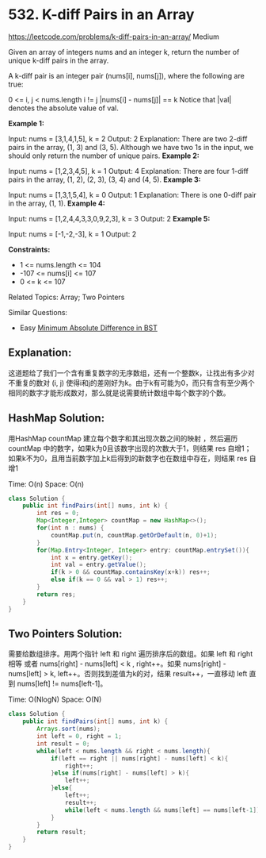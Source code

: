# 532. K-diff Pairs in an Array
<https://leetcode.com/problems/k-diff-pairs-in-an-array/>
Medium

Given an array of integers nums and an integer k, return the number of unique k-diff pairs in the array.

A k-diff pair is an integer pair (nums[i], nums[j]), where the following are true:

0 <= i, j < nums.length
i != j
|nums[i] - nums[j]| == k
Notice that |val| denotes the absolute value of val.


**Example 1:**

Input: nums = [3,1,4,1,5], k = 2
Output: 2
Explanation: There are two 2-diff pairs in the array, (1, 3) and (3, 5).
Although we have two 1s in the input, we should only return the number of unique pairs.
**Example 2:**

Input: nums = [1,2,3,4,5], k = 1
Output: 4
Explanation: There are four 1-diff pairs in the array, (1, 2), (2, 3), (3, 4) and (4, 5).
**Example 3:**

Input: nums = [1,3,1,5,4], k = 0
Output: 1
Explanation: There is one 0-diff pair in the array, (1, 1).
**Example 4:**

Input: nums = [1,2,4,4,3,3,0,9,2,3], k = 3
Output: 2
**Example 5:**

Input: nums = [-1,-2,-3], k = 1
Output: 2
 

**Constraints:**

* 1 <= nums.length <= 104
* -107 <= nums[i] <= 107
* 0 <= k <= 107

Related Topics: Array; Two Pointers

Similar Questions: 
* Easy [Minimum Absolute Difference in BST](https://leetcode.com/problems/minimum-absolute-difference-in-bst/)

## Explanation: 
这道题给了我们一个含有重复数字的无序数组，还有一个整数k，让找出有多少对不重复的数对 (i, j) 使得i和j的差刚好为k。由于k有可能为0，而只有含有至少两个相同的数字才能形成数对，那么就是说需要统计数组中每个数字的个数。

## HashMap Solution: 
用HashMap countMap 建立每个数字和其出现次数之间的映射 ，然后遍历 countMap 中的数字，如果k为0且该数字出现的次数大于1，则结果 res 自增1；如果k不为0，且用当前数字加上k后得到的新数字也在数组中存在，则结果 res 自增1

Time: O(n)
Space: O(n)

```java
class Solution {
    public int findPairs(int[] nums, int k) {
        int res = 0;
        Map<Integer,Integer> countMap = new HashMap<>();
        for(int n : nums) {
            countMap.put(n, countMap.getOrDefault(n, 0)+1);
        }
        for(Map.Entry<Integer, Integer> entry: countMap.entrySet()){
            int x = entry.getKey();
            int val = entry.getValue();
            if(k > 0 && countMap.containsKey(x+k)) res++;
            else if(k == 0 && val > 1) res++;
        }
        return res;
    }
}
```

## Two Pointers Solution: 
需要给数组排序。用两个指针 left 和 right 遍历排序后的数组。如果 left 和 right相等 或者 nums[right] - nums[left] < k , right++。如果 nums[right] - nums[left] > k, left++。否则找到差值为k的对，结果 result++，一直移动 left 直到 nums[left] != nums[left-1]。

Time: O(NlogN)
Space: O(N)

```java
class Solution {
    public int findPairs(int[] nums, int k) {
        Arrays.sort(nums);
        int left = 0, right = 1;
        int result = 0;
        while(left < nums.length && right < nums.length){
            if(left == right || nums[right] - nums[left] < k){
                right++;
            }else if(nums[right] - nums[left] > k){
                left++;
            }else{
                left++;
                result++;
                while(left < nums.length && nums[left] == nums[left-1]) left++;
            }
        }
        return result;
    }
}
```